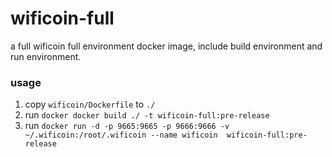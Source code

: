 # wificoin-full
a full wificoin full environment docker image, include build environment and run environment.

### usage
1. copy `wificoin/Dockerfile` to `./`
2. run `docker docker build ./ -t wificoin-full:pre-release`
3. run `docker run -d -p 9665:9665 -p 9666:9666 -v ~/.wificoin:/root/.wificoin --name wificoin  wificoin-full:pre-release`
